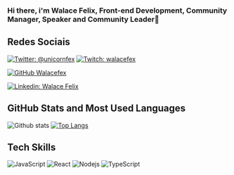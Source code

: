 ### Hi there, i'm Walace Felix, Front-end Development, Community Manager, Speaker and Community Leader👋


## Redes Sociais

[![Twitter: @unicornfex](https://img.shields.io/twitter/follow/unicornfex?style=social)](https://twitter.com/unicornfex)
[![Twitch: walacefex](https://img.shields.io/twitch/status/walacefex?style=social)](https://www.twitch.tv/walacefex)


[![GitHub Walacefex](https://img.shields.io/github/followers/walacefex?label=follow&style=social)](https://github.com/walacefex)  

[![Linkedin: Walace Felix](https://img.shields.io/badge/-walacefex-blue?style=flat-square&logo=Linkedin&logoColor=white&link=https://www.linkedin.com/in/walacefelix/)](https://www.linkedin.com/in/walacefelix/)

## GitHub Stats and Most Used Languages  

![Github stats](https://github-readme-stats.vercel.app/api?username=walacefex&hide=issues&theme=gruvbox&show_icons=true&hide_border=false&count_private=true&include_all_commits=true&line_height=24.5)
[![Top Langs](https://github-readme-stats.vercel.app/api/top-langs/?username=walacefex&layout=compact&theme=gruvbox&langs_count=10)](https://github.com/walacefex/github-readme-stats) 

## Tech Skills  
![JavaScript](https://img.shields.io/badge/-JavaScript-black?style=flat-square&logo=javascript)
![React](https://img.shields.io/badge/-React-black?style=flat-square&logo=react)
![Nodejs](https://img.shields.io/badge/NodeJs-339933.svg?logo=node.js&logoColor=white)
![TypeScript](https://img.shields.io/badge/-TypeScript-007ACC?style=flat-square&logo=typescript)


<!--
**walacefex/walacefex** is a ✨ _special_ ✨ repository because its `README.md` (this file) appears on your GitHub profile.

Here are some ideas to get you started:

- 🔭 I’m currently working on ...
- 🌱 I’m currently learning ...
- 👯 I’m looking to collaborate on ...
- 🤔 I’m looking for help with ...
- 💬 Ask me about ...
- 📫 How to reach me: ...
- 😄 Pronouns: ...
- ⚡ Fun fact: ...
-->
